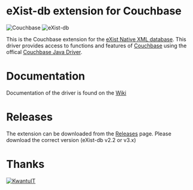 # eXist-db extension for Couchbase

![Couchbase](https://upload.wikimedia.org/wikipedia/en/archive/6/67/20130321214116!Couchbase,_Inc._official_logo.png)
![eXist-db](http://exist-db.org/exist/apps/homepage/resources/img/existdb.gif)

This is the Couchbase extension for the [eXist Native XML database](http://www.exist-db.org). This driver provides access to functions and features of [Couchbase](http://www.couchbase.com) using the offical [Couchbase Java Driver](https://github.com/couchbase/couchbase-java-client).

# Documentation 

Documentation of the driver is found on the [Wiki](../../wiki)

# Releases

The extension can be downloaded from the [Releases](../../releases) page. Please download the correct version (eXist-db v2.2 or v3.x)


# Thanks

[![KwantuIT](http://static1.squarespace.com/static/5555daace4b0bd68287c4b64/t/5555de47e4b009369bb56958/1436367788205/?format=150w)](http://kwantu.net)
